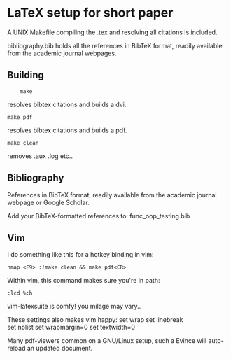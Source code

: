 #   LaTeX setup for short paper
A UNIX Makefile compiling the .tex and resolving all citations is included.

bibliography.bib holds all the references in BibTeX format, readily available from the academic journal webpages.
##  Building
    	make

resolves bibtex citations and builds a dvi.

	make pdf

resolves bibtex citations and builds a pdf.

	make clean

removes .aux .log etc..

##  Bibliography
References in BibTeX format, readily available from the academic journal
webpage or Google Scholar.

Add your BibTeX-formatted references to:
    func_oop_testing.bib

##  Vim
I do something like this for a hotkey binding in vim:

	nmap <F9> :!make clean && make pdf<CR> 

Within vim, this command makes sure you're in path:

	:lcd %:h

vim-latexsuite is comfy! you milage may vary..

These settings also makes vim happy:
    set wrap
    set linebreak  
    set nolist
    set wrapmargin=0
    set textwidth=0

Many pdf-viewers common on a GNU/Linux setup, such a Evince will auto-reload an
updated document.
